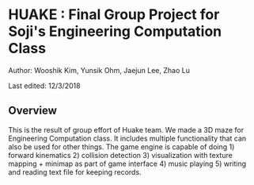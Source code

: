 # HUAKE : Final Group Project for Soji's Engineering Computation Class

Author: Wooshik Kim, Yunsik Ohm, Jaejun Lee, Zhao Lu

Last edited: 12/3/2018

## Overview 

This is the result of group effort of Huake team. We made a 3D maze for Engineering Computation class. It includes multiple functionality that can also be used for other things. The game engine is capable of doing 1) forward kinematics 2) collision detection 3) visualization with texture mapping + minimap as part of game interface 4) music playing 5) writing and reading text file for keeping records. 



